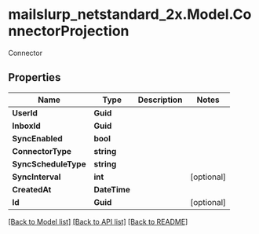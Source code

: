 # mailslurp_netstandard_2x.Model.ConnectorProjection
Connector

## Properties

Name | Type | Description | Notes
------------ | ------------- | ------------- | -------------
**UserId** | **Guid** |  | 
**InboxId** | **Guid** |  | 
**SyncEnabled** | **bool** |  | 
**ConnectorType** | **string** |  | 
**SyncScheduleType** | **string** |  | 
**SyncInterval** | **int** |  | [optional] 
**CreatedAt** | **DateTime** |  | 
**Id** | **Guid** |  | [optional] 

[[Back to Model list]](../README#documentation-for-models) [[Back to API list]](../README#documentation-for-api-endpoints) [[Back to README]](../README)

